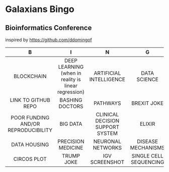# Galaxians Bingo

## Bioinformatics Conference

inspired by https://github.com/ddomingof

| B                | I                       | N                                                       | G                                                                             | O                    |
| :-----------:    | :-------------:         | :-------------:                                         | :-------------:                                                               | :-------------:      |
| BLOCKCHAIN  | DEEP LEARNING (when in reality is linear regression)| ARTIFICIAL INTELLIGENCE  | DATA SCIENCE | FAIR DATA |
| LINK TO GITHUB REPO | BASHING DOCTORS  | PATHWAYS | BREXIT JOKE  | COMORBIDITIES |
| POOR FUNDING AND/OR REPRODUCIBILITY   | BIG DATA | CLINICAL DECISION SUPPORT SYSTEM | ELIXIR | BioRxiv |
| DATA HOUSING | PRECISION MEDICINE | NEURONAL NETWORKS | DISEASE MECHANISMS | [GDPR](https://www.dpnetwork.org.uk/gdpr/) |
| CIRCOS PLOT | TRUMP JOKE | IGV SCREENSHOT | SINGLE CELL SEQUENCING | PERSONALIZED MEDICINE | 
